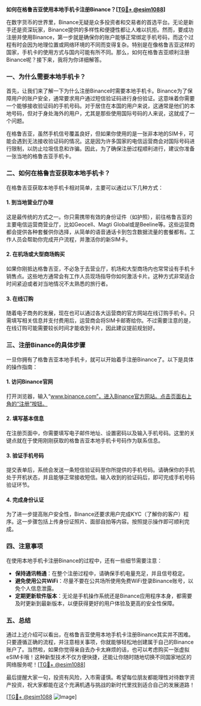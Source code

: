 **如何在格鲁吉亚使用本地手机卡注册Binance？[[TG💪+ @esim1088](https://t.me/s/esim1088)]**

在数字货币的世界里，Binance无疑是众多投资者和交易者的首选平台。无论是新手还是资深玩家，Binance提供的多样性和便捷性都让人难以抗拒。然而，要成功注册并使用Binance，第一步就是确保你的账户能够正常绑定手机号码，而这个过程有时会因为地理位置或网络环境的不同而变得复杂。特别是在像格鲁吉亚这样的国家，手机卡的使用方式与国内可能有所不同。那么，如何在格鲁吉亚顺利注册Binance呢？接下来，我将为你详细解答。

### 一、为什么需要本地手机卡？

首先，让我们来了解一下为什么注册Binance时需要本地手机卡。Binance为了保障用户的账户安全，通常要求用户通过短信验证码进行身份验证。这意味着你需要一个能够接收验证码的手机号码。对于居住在本国的用户来说，这通常是他们的本地号码，但对于身处海外的用户，尤其是那些使用国际号码的人来说，这就成了一个问题。

在格鲁吉亚，虽然手机信号覆盖良好，但如果你使用的是一张非本地的SIM卡，可能会遇到无法接收验证码的情况。这是因为许多国家的电信运营商会对国际号码进行限制，以防止垃圾信息和诈骗。因此，为了确保注册过程顺利进行，建议你准备一张当地的格鲁吉亚手机卡。

### 二、如何在格鲁吉亚获取本地手机卡？

在格鲁吉亚获取本地手机卡相对简单，主要可以通过以下几种方式：

#### 1. 到当地营业厅办理

这是最传统的方式之一。你只需携带有效的身份证件（如护照），前往格鲁吉亚的主要电信运营商营业厅，比如Geocell、Magti Global或是Beeline等。这些运营商都会提供各种套餐供你选择，从简单的语音通话卡到包含数据流量的套餐都有。工作人员会帮助你完成开户流程，并激活你的新SIM卡。

#### 2. 在机场或大型商场购买

如果你刚抵达格鲁吉亚，不必急于去营业厅，机场和大型商场内也常常设有手机卡销售点。这些地方通常会有工作人员现场指导你如何激活卡片。这种方式非常适合时间紧迫或者对当地情况不太熟悉的旅行者。

#### 3. 在线订购

随着电子商务的发展，现在也可以通过各大运营商的官方网站在线订购手机卡。只需填写相关信息并支付费用后，运营商会将SIM卡邮寄给你。不过需要注意的是，在线订购可能需要较长时间才能收到卡片，因此建议提前规划好。

### 三、注册Binance的具体步骤

一旦你拥有了格鲁吉亚本地手机卡，就可以开始着手注册Binance了。以下是具体的操作指南：

#### 1. 访问Binance官网

打开浏览器，输入“www.binance.com”，进入Binance官方网站。点击页面右上角的“注册”按钮。

#### 2. 填写基本信息

在注册页面中，你需要填写电子邮件地址、设置密码以及输入手机号码。这里的关键点就在于使用刚刚获取的格鲁吉亚本地手机卡号码作为联系信息。

#### 3. 验证手机号码

提交表单后，系统会发送一条短信验证码至你所提供的手机号码。请确保你的手机处于开机状态，并且能够正常接收短信。输入收到的验证码后，即可完成手机号码验证环节。

#### 4. 完成身份认证

为了进一步提高账户安全性，Binance还要求用户完成KYC（了解你的客户）程序。这一步骤包括上传身份证照片、面部自拍等内容。按照提示操作即可顺利完成。

### 四、注意事项

在使用本地手机卡注册Binance的过程中，还有一些细节需要注意：

- **保持通讯畅通**：在整个注册过程中，请确保手机电量充足，并且信号稳定。
- **避免使用公共WiFi**：尽量不要在公共场所使用免费WiFi登录Binance账号，以免个人信息泄露。
- **定期更新软件版本**：无论是手机操作系统还是Binance应用程序本身，都需要及时更新到最新版本，以便获得更好的用户体验及更高的安全性保障。

### 五、总结

通过上述介绍可以看出，在格鲁吉亚使用本地手机卡注册Binance其实并不困难。只要遵循正确的流程，并注意相关事项，你就能够轻松地创建属于自己的Binance账户了。当然啦，如果你觉得亲自去办卡太麻烦的话，也可以考虑购买一张虚拟eSIM卡哦！这种新型技术不仅方便快捷，还能让你随时随地切换不同国家地区的网络服务呢！[[TG💪+ @esim1088](https://t.me/s/esim1088)]

最后提醒大家一句，投资有风险，入市需谨慎。希望每位朋友都能理性对待数字资产投资，祝大家都能在这个充满机遇与挑战的新时代里找到适合自己的发展道路！

[[TG💪+ @esim1088](https://t.me/s/esim1088) ![Image](https://i.postimg.cc/4NQfJmqS/Snipaste-2025-05-13-00-14-12.png)]